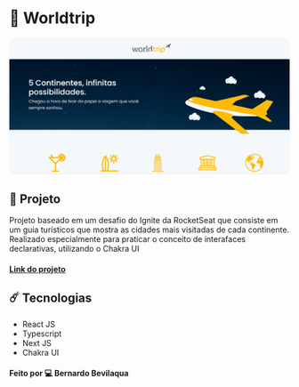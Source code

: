 # 🚀 Worldtrip

![Worldtrip](https://github.com/bernardobfg/portifolio/blob/master/src/assets/worldtrip.PNG)

## 📰 Projeto
Projeto baseado em um desafio do Ignite da RocketSeat que consiste em um guia turísticos que mostra as cidades mais visitadas de cada continente. 
Realizado especialmente para praticar o conceito de interafaces declarativas, utilizando o Chakra UI
#### [Link do projeto](https://bernardobfg-wordtrip.vercel.app/)


##  ☄️  Tecnologias
* React JS
* Typescript
* Next JS
* Chakra UI


#### Feito por :computer: Bernardo Bevilaqua
